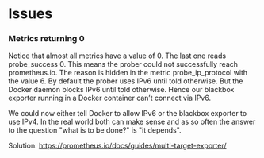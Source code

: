 # Issues

### Metrics returning 0

Notice that almost all metrics have a value of 0. The last one reads probe_success 0. This means the prober could not successfully reach prometheus.io. The reason is hidden in the metric probe_ip_protocol with the value 6. By default the prober uses IPv6 until told otherwise. But the Docker daemon blocks IPv6 until told otherwise. Hence our blackbox exporter running in a Docker container can’t connect via IPv6.

We could now either tell Docker to allow IPv6 or the blackbox exporter to use IPv4. In the real world both can make sense and as so often the answer to the question "what is to be done?" is "it depends".

Solution: https://prometheus.io/docs/guides/multi-target-exporter/
